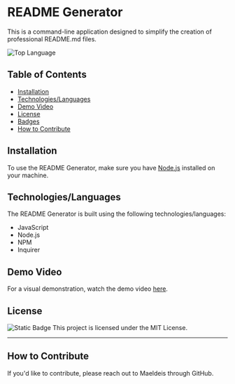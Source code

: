 # README Generator

This is a command-line application designed to simplify the creation of professional README.md files.

![Top Language](https://img.shields.io/github/languages/top/lernantino/badmath)

## Table of Contents

- [Installation](#installation)
- [Technologies/Languages](#technologies-languages)
- [Demo Video](#demo-video)
- [License](#license)
- [Badges](#badges)
- [How to Contribute](#how-to-contribute)

## Installation

To use the README Generator, make sure you have [Node.js](https://nodejs.org/) installed on your machine.

## Technologies/Languages

The README Generator is built using the following technologies/languages:

- JavaScript
- Node.js
- NPM
- Inquirer

## Demo Video

For a visual demonstration, watch the demo video [here](https://www.capcut.com).

## License

![Static Badge](https://img.shields.io/badge/MIT--License-blue) This project is licensed under the MIT License.

---

## How to Contribute

If you'd like to contribute, please reach out to Maeldeis through GitHub.
